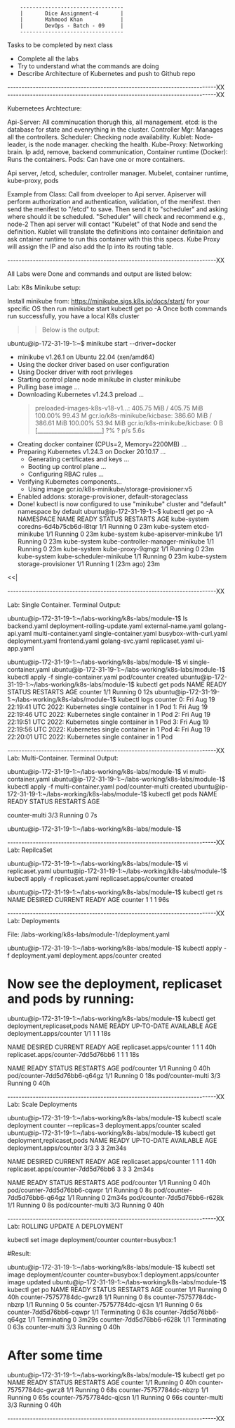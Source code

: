 
        ---------------------------------
        |       Dice Assignment-4       |
        |       Mahmood Khan            |
        |       DevOps - Batch - 09     |
        ---------------------------------

Tasks to be completed by next class

- Complete all the labs
- Try to understand what the commands are doing
- Describe Architecture of Kubernetes and push to Github repo


--------------------------------------------------------------------------XX
--------------------------------------------------------------------------XX

Kubernetees Archtecture:

Api-Server: All comminucation thorugh this, all management.
etcd: is the database for state and evenrything in the cluster.
Controller Mgr: Manages all the controllers.
Scheduler: Checking node availability.
Kublet: Node-leader, is the node manager. checking the health.
Kube-Proxy: Networking brain. Ip add, remove, backend communication,
Container runtime (Docker): Runs the containers.
Pods: Can have one or more containers.


Api server, /etcd, scheduler, controller manager.
Mubelet, container runtime, kube-proxy, pods


Example from Class:
Call from dveeloper to Api server.
Apiserver will perform authorization and authentication, validation, of the menifest.
then send the menifest to "/etcd" to save.
Then send it to "scheduler" and asking where should it be scheduled.
"Scheduler" will check and recommend e.g., node-2
Then api server will contact "Kubelet" of that Node and send the definition.
Kublet will translate the definitions into container definitaion and ask cntainer runtime to run this container with this this specs.
Kube Proxy will assign the IP and also add the Ip into its routing table.



--------------------------------------------------------------------------XX

All Labs were Done and commands and output are listed below:

Lab: K8s Minikube setup:

Install minikube from: https://minikube.sigs.k8s.io/docs/start/ for your
specific OS then run
minikube start
kubectl get po -A
Once both commands run successfully, you have a local K8s cluster

>> Below is the output:

ubuntu@ip-172-31-19-1:~$ minikube start --driver=docker
* minikube v1.26.1 on Ubuntu 22.04 (xen/amd64)
* Using the docker driver based on user configuration
* Using Docker driver with root privileges
* Starting control plane node minikube in cluster minikube
* Pulling base image ...
* Downloading Kubernetes v1.24.3 preload ...
    > preloaded-images-k8s-v18-v1...:  405.75 MiB / 405.75 MiB  100.00% 99.43 M
    > gcr.io/k8s-minikube/kicbase:  386.60 MiB / 386.61 MiB  100.00% 53.94 MiB
    > gcr.io/k8s-minikube/kicbase:  0 B [_______________________] ?% ? p/s 5.6s
* Creating docker container (CPUs=2, Memory=2200MB) ...
* Preparing Kubernetes v1.24.3 on Docker 20.10.17 ...
  - Generating certificates and keys ...
  - Booting up control plane ...
  - Configuring RBAC rules ...
* Verifying Kubernetes components...
  - Using image gcr.io/k8s-minikube/storage-provisioner:v5
* Enabled addons: storage-provisioner, default-storageclass
* Done! kubectl is now configured to use "minikube" cluster and "default" namespace by default
ubuntu@ip-172-31-19-1:~$ kubectl get po -A
NAMESPACE     NAME                               READY   STATUS    RESTARTS      AGE
kube-system   coredns-6d4b75cb6d-l8tqr           1/1     Running   0             23m
kube-system   etcd-minikube                      1/1     Running   0             23m
kube-system   kube-apiserver-minikube            1/1     Running   0             23m
kube-system   kube-controller-manager-minikube   1/1     Running   0             23m
kube-system   kube-proxy-9qmgz                   1/1     Running   0             23m
kube-system   kube-scheduler-minikube            1/1     Running   0             23m
kube-system   storage-provisioner                1/1     Running   1 (23m ago)   23m

<<|


--------------------------------------------------------------------------XX

Lab: Single Container. Terminal Output:

ubuntu@ip-172-31-19-1:~/labs-working/k8s-labs/module-1$ ls
backend.yaml            deployment-rolling-update.yaml  external-name.yaml  golang-api.yaml  multi-container.yaml  single-container.yaml
busybox-with-curl.yaml  deployment.yaml                 frontend.yaml       golang-svc.yaml  replicaset.yaml       ui-app.yaml

ubuntu@ip-172-31-19-1:~/labs-working/k8s-labs/module-1$ vi single-container.yaml
ubuntu@ip-172-31-19-1:~/labs-working/k8s-labs/module-1$ kubectl apply -f single-container.yaml
pod/counter created
ubuntu@ip-172-31-19-1:~/labs-working/k8s-labs/module-1$ kubectl get pods
NAME      READY   STATUS    RESTARTS   AGE
counter   1/1     Running   0          12s
ubuntu@ip-172-31-19-1:~/labs-working/k8s-labs/module-1$ kubectl logs counter
0: Fri Aug 19 22:19:41 UTC 2022: Kubernetes single container in 1 Pod
1: Fri Aug 19 22:19:46 UTC 2022: Kubernetes single container in 1 Pod
2: Fri Aug 19 22:19:51 UTC 2022: Kubernetes single container in 1 Pod
3: Fri Aug 19 22:19:56 UTC 2022: Kubernetes single container in 1 Pod
4: Fri Aug 19 22:20:01 UTC 2022: Kubernetes single container in 1 Pod


--------------------------------------------------------------------------XX
Lab: Multi-Container. Terminal Output:

ubuntu@ip-172-31-19-1:~/labs-working/k8s-labs/module-1$ vi multi-container.yaml
ubuntu@ip-172-31-19-1:~/labs-working/k8s-labs/module-1$ kubectl apply -f multi-container.yaml
pod/counter-multi created
ubuntu@ip-172-31-19-1:~/labs-working/k8s-labs/module-1$ kubectl get pods
NAME            READY   STATUS    RESTARTS   AGE

counter-multi   3/3     Running   0          7s

ubuntu@ip-172-31-19-1:~/labs-working/k8s-labs/module-1$

--------------------------------------------------------------------------XX
Lab: RepilcaSet

ubuntu@ip-172-31-19-1:~/labs-working/k8s-labs/module-1$ vi replicaset.yaml
ubuntu@ip-172-31-19-1:~/labs-working/k8s-labs/module-1$ kubectl apply -f replicaset.yaml
replicaset.apps/counter created

ubuntu@ip-172-31-19-1:~/labs-working/k8s-labs/module-1$ kubectl get rs
NAME      DESIRED   CURRENT   READY   AGE
counter   1         1         1       96s


--------------------------------------------------------------------------XX
Lab: Deployments

File: /labs-working/k8s-labs/module-1/deployment.yaml

ubuntu@ip-172-31-19-1:~/labs-working/k8s-labs/module-1$ kubectl apply -f deployment.yaml
deployment.apps/counter created

# Now see the deployment, replicaset and pods by running:

ubuntu@ip-172-31-19-1:~/labs-working/k8s-labs/module-1$ kubectl get deployment,replicaset,pods
NAME                      READY   UP-TO-DATE   AVAILABLE   AGE
deployment.apps/counter   1/1     1            1           18s

NAME                                 DESIRED   CURRENT   READY   AGE
replicaset.apps/counter              1         1         1       40h
replicaset.apps/counter-7dd5d76bb6   1         1         1       18s

NAME                           READY   STATUS    RESTARTS   AGE
pod/counter                    1/1     Running   0          40h
pod/counter-7dd5d76bb6-q64gz   1/1     Running   0          18s
pod/counter-multi              3/3     Running   0          40h


--------------------------------------------------------------------------XX
Lab: Scale Deployments

ubuntu@ip-172-31-19-1:~/labs-working/k8s-labs/module-1$ kubectl scale deployment counter --replicas=3
deployment.apps/counter scaled
ubuntu@ip-172-31-19-1:~/labs-working/k8s-labs/module-1$ kubectl get deployment,replicaset,pods
NAME                      READY   UP-TO-DATE   AVAILABLE   AGE
deployment.apps/counter   3/3     3            3           2m34s

NAME                                 DESIRED   CURRENT   READY   AGE
replicaset.apps/counter              1         1         1       40h
replicaset.apps/counter-7dd5d76bb6   3         3         3       2m34s

NAME                           READY   STATUS    RESTARTS   AGE
pod/counter                    1/1     Running   0          40h
pod/counter-7dd5d76bb6-cqwpr   1/1     Running   0          8s
pod/counter-7dd5d76bb6-q64gz   1/1     Running   0          2m34s
pod/counter-7dd5d76bb6-r628k   1/1     Running   0          8s
pod/counter-multi              3/3     Running   0          40h

--------------------------------------------------------------------------XX
Lab: ROLLING UPDATE A DEPLOYMENT

kubectl set image deployment/counter counter=busybox:1

#Result:

ubuntu@ip-172-31-19-1:~/labs-working/k8s-labs/module-1$ kubectl set image deployment/counter counter=busybox:1
deployment.apps/counter image updated
ubuntu@ip-172-31-19-1:~/labs-working/k8s-labs/module-1$ kubectl get po
NAME                       READY   STATUS        RESTARTS   AGE
counter                    1/1     Running       0          40h
counter-75757784dc-gwrz8   1/1     Running       0          8s
counter-75757784dc-nbzrp   1/1     Running       0          5s
counter-75757784dc-qjcsn   1/1     Running       0          6s
counter-7dd5d76bb6-cqwpr   1/1     Terminating   0          63s
counter-7dd5d76bb6-q64gz   1/1     Terminating   0          3m29s
counter-7dd5d76bb6-r628k   1/1     Terminating   0          63s
counter-multi              3/3     Running       0          40h

# After some time

ubuntu@ip-172-31-19-1:~/labs-working/k8s-labs/module-1$ kubectl get po
NAME                       READY   STATUS    RESTARTS   AGE
counter                    1/1     Running   0          40h
counter-75757784dc-gwrz8   1/1     Running   0          68s
counter-75757784dc-nbzrp   1/1     Running   0          65s
counter-75757784dc-qjcsn   1/1     Running   0          66s
counter-multi              3/3     Running   0          40h

--------------------------------------------------------------------------XX

